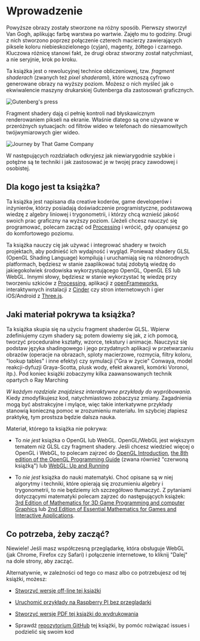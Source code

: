 # Wprowadzenie

<canvas id="custom" class="canvas" data-fragment-url="cmyk-halftone.frag" data-textures="vangogh.jpg" width="700px" height="320px"></canvas>

Powyższe obrazy zostały stworzone na różny sposób. Pierwszy stworzył Van Gogh, aplikując farbę warstwa po wartwie. Zajęło mu to godziny. Drugi z nich stworzono poprzez połączenie czterech macierzy zawierających piksele koloru niebieskozielonego (cyjan), magenty, żółtego i czarnego. Kluczowa różnicę stanowi fakt, że drugi obraz stworzny został natychmiast, a nie seryjnie, krok po kroku.

Ta książka jest o rewolucyjnej technice obliczeniowej, tzw. *fragment shaderach* (zwanych też *pixel shaderami*), które wznoszą cyfrowo generowane obrazy na wyższy poziom. Możesz o nich myśleć jak o ekwiwalencie maszyny drukarskiej Gutenberga dla zastosowań graficznych.

![Gutenberg's press](gutenpress.jpg)


Fragment shadery dają ci pełnię kontroli nad błyskawicznym renderowaniem pikseli na ekranie. Właśnie dlatego są one używane w przeróżnych sytuacjach: od filtrów wideo w telefonach do niesamowitych twójwymiarowych gier wideo.

![Journey by That Game Company](journey.jpg)

W następujących rozdziałach odkryjesz jak niewiarygodnie szybkie i potężne są te techniki i jak zastosować je w twojej pracy zawodowej i osobistej.

## Dla kogo jest ta książka?

Ta książka jest napisana dla creative koderów, game developerów i inżynierów, którzy posiadają doświadczenie programistyczne, podstawową wiedzę z algebry liniowej i trygonometrii, i którzy chcą wznieść jakość swoich prac graficzny na wyższy poziom. (Jeżeli chcesz nauczyć się programować, polecam zacząć od [Processing](https://processing.org/) i wrócić, gdy opanujesz go do komfortowego poziomu. 

Ta książka nauczy cię jak używać i integrować shadery w twoich projektach, aby podnieść ich wydajność i wygląd. Ponieważ shadery GLSL (OpenGL Shading Language) kompilują i uruchamiają się na różnorodnych platformach, będziesz w stanie zaaplikować tutaj zdobytą wiedzę do jakiegokolwiek środowiska wykorzystującego OpenGL, OpenGL ES lub WebGL. Innymi słowy, będziesz w stanie wykorzystać tę wiedzę przy tworzeniu szkiców z [Processing](https://processing.org/), aplikacji z [openFrameworks](http://openframeworks.cc/), interaktywnych instalacji z [Cinder](http://libcinder.org/) czy stron internetowych i gier iOS/Android z [Three.js](http://threejs.org/).

## Jaki materiał pokrywa ta książka?

Ta książka skupia się na użyciu fragment shaderów GLSL. Wpierw zdefiniujemy czym shadery są; potem dowiemy się jak, z ich pomocą, tworzyć proceduralne kształty, wzorce, tekstury i animacje. Nauczysz się podstaw języka shadingowego i jego przydatnych aplikacji w przetwarzaniu obrazów (operacje na obrazach, sploty macierzowe, rozmycia, filtry koloru, "lookup tables" i inne efekty) czy symulacji ("Gra w życie" Conwaya, model reakcji-dyfuzji Graya-Scotta, plusk wody, efekt akwareli, komórki Voronoi, itp.). Pod koniec książki zobaczymy kilka zaawansowanych technik opartych o Ray Marching

*W każdym rozdziale znajdziesz interaktywne przykłady do wypróbowania.* Kiedy zmodyfikujesz kod, natychmiastowo zobaczysz zmiany. Zagadnienia mogą być abstrakcyjne i mylące, więc takie interkatywne przykłady stanowią konieczną pomoc w zrozumieniu materiału. Im szybciej złapiesz praktykę, tym prostsza będzie dalsza nauka.

Materiał, którego ta książka nie pokrywa:

* To *nie jest* książka o OpenGL lub WebGL. OpenGL/WebGL jest większym tematem niż GLSL czy fragment shadery. Jeśli chcesz wiedzieć więcej o OpenGL i WebGL, to polecam zajrzeć do [OpenGL Introduction](https://open.gl/introduction), [the 8th edition of the OpenGL Programming Guide](http://www.amazon.com/OpenGL-Programming-Guide-Official-Learning/dp/0321773039/ref=sr_1_1?s=books&ie=UTF8&qid=1424007417&sr=1-1&keywords=open+gl+programming+guide) (zwana również "czerwoną książką") lub [WebGL: Up and Running](http://www.amazon.com/WebGL-Up-Running-Tony-Parisi/dp/144932357X/ref=sr_1_4?s=books&ie=UTF8&qid=1425147254&sr=1-4&keywords=webgl)

* To *nie jest* książka do nauki matematyki. Choć opisane są w niej algorytmy i techniki, które opierają się zrozumieniu algebry i trygonometrii, to nie będziemy ich szczegółowo tłumaczyć. Z pytaniami dotyczącymi matematyki polecam zajrzeć do następujących książek:
[3rd Edition of Mathematics for 3D Game Programming and computer Graphics](http://www.amazon.com/Mathematics-Programming-Computer-Graphics-Third/dp/1435458869/ref=sr_1_1?ie=UTF8&qid=1424007839&sr=8-1&keywords=mathematics+for+games) lub [2nd Edition of Essential Mathematics for Games and Interactive Applications](http://www.amazon.com/Essential-Mathematics-Games-Interactive-Applications/dp/0123742978/ref=sr_1_1?ie=UTF8&qid=1424007889&sr=8-1&keywords=essentials+mathematics+for+developers).

## Co potrzeba, żeby zacząć?

Niewiele! Jeśli masz współczesną przeglądarkę, która obsługuje WebGL (jak Chrome, Firefox czy Safari) i połączenie internetowe, to kliknij "Dalej" na dole strony, aby zacząć. 

Alternatywnie, w zależności od tego co masz albo co potrzebujesz od tej książki, możesz:

- [Stworzyć wersję off-line tej książki](https://thebookofshaders.com/appendix/00/)

- [Uruchomić przykłady na Raspberry PI bez przeglądarki](https://thebookofshaders.com/appendix/01/)

- [Stworzyć wersję PDF tej książki do wydrukowania](https://thebookofshaders.com/appendix/02/)

- Sprawdź [repozytorium GitHub](https://github.com/patriciogonzalezvivo/thebookofshaders) tej książki, by pomóc rożwiązać issues i podzielić się swoim kod

